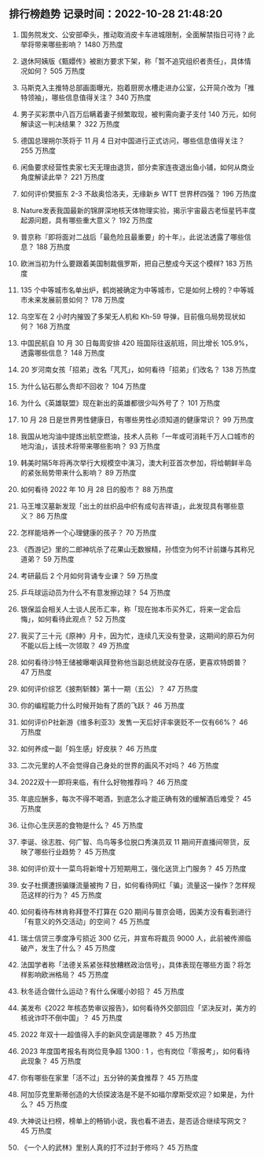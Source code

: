 
## 排行榜趋势 记录时间：2022-10-28 21:48:20
  
  1. 国务院发文、公安部牵头，推动取消皮卡车进城限制，全面解禁指日可待？此举将带来哪些影响？ 1480 万热度
    
  2. 退休阿姨版《甄嬛传》被剧方要求下架，称「暂不追究组织者责任」，具体情况如何？ 505 万热度
    
  3. 马斯克入主推特总部画面曝光，抱着厨房水槽走进办公室，公开简介改为「推特领袖」，哪些信息值得关注？ 340 万热度
    
  4. 男子买彩票中八百万后瞒着妻子频繁取现，被判需向妻子支付 140 万元，如何解读这一判决结果？ 322 万热度
    
  5. 德国总理朔尔茨将于 11 月 4 日对中国进行正式访问，哪些信息值得关注？ 255 万热度
    
  6. 闲鱼要求经营性卖家七天无理由退货，部分卖家连夜退出鱼小铺，如何从商业角度解读此举？ 221 万热度
    
  7. 如何评价樊振东 2-3 不敌奥恰洛夫，无缘新乡 WTT 世界杯四强？ 196 万热度
    
  8. Nature发表我国最新的锦屏深地核天体物理实验，揭示宇宙最古老恒星钙丰度起源问题，具有哪些重大意义？ 192 万热度
    
  9. 普京称『即将面对二战后「最危险且最重要」的十年』，此说法透露了哪些信息？ 188 万热度
    
  10. 欧洲当初为什么要跟着美国制裁俄罗斯，把自己整成今天这个模样? 183 万热度
    
  11. 135 个中等城市名单出炉，鹤岗被确定为中等城市，它是如何上榜的？中等城市未来发展前景如何？ 178 万热度
    
  12. 乌空军在 2 小时内摧毁了多架无人机和 Kh-59 导弹，目前俄乌局势现状如何？ 168 万热度
    
  13. 中国民航自 10 月 30 日每周安排 420 班国际往返航班，同比增长 105.9%，透露哪些信息？ 148 万热度
    
  14. 20 岁河南女孩「招弟」改名「芃芃」，如何看待「招弟」们改名？ 138 万热度
    
  15. 为什么钻石那么贵却不回收？ 104 万热度
    
  16. 为什么《英雄联盟》现在新出的英雄都很少叫外号了？ 101 万热度
    
  17. 10 月 28 日是世界男性健康日，有哪些男性必须知道的健康常识？ 99 万热度
    
  18. 我国从地沟油中提炼出航空燃油，技术人员称「一年或可消耗千万人口城市的地沟油」，该技术将带来哪些影响？ 93 万热度
    
  19. 韩美时隔5年将再次举行大规模空中演习，澳大利亚首次参加，将给朝鲜半岛的紧张局势带来什么影响？ 89 万热度
    
  20. 如何看待 2022 年 10 月 28 日的股市？ 88 万热度
    
  21. 马王堆汉墓新发现「出土的丝织品中织有成句吉祥语」，此发现具有哪些意义？ 86 万热度
    
  22. 怎样能培养一个心理健康的孩子？ 70 万热度
    
  23. 《西游记》里的二郎神坑杀了花果山无数猴精，孙悟空为何不计前嫌与其称兄道弟？ 59 万热度
    
  24. 考研最后 2 个月如何背诵专业课？ 59 万热度
    
  25. 乒乓球运动员为什么不有意发擦边球？ 54 万热度
    
  26. 银保监会相关人士谈人民币汇率，称「现在抛本币买外汇，将来一定会后悔」，如何看待此观点？ 52 万热度
    
  27. 我买了三十元《原神》月卡，因为忙，连续几天没有登录，这期间的原石为何不能以后上线一次领取？ 49 万热度
    
  28. 如何看待沙特王储被曝嘲讽拜登称他当副总统就没存在感，更喜欢特朗普？ 47 万热度
    
  29. 如何评价综艺《披荆斩棘》第十一期（五公）？ 47 万热度
    
  30. 你的编程能力什么时候开始有了质的飞跃？ 46 万热度
    
  31. 如何评价P社新游《维多利亚3》发售一天后好评率褒贬不一仅有66%？ 46 万热度
    
  32. 如何养成一副「妈生感」好皮肤？ 46 万热度
    
  33. 二次元里的人不会觉得自己身处的世界的画风不对吗？ 46 万热度
    
  34. 2022双十一即将来临，有什么好物推荐吗？ 46 万热度
    
  35. 年底应酬多，每次不得不喝酒，到底怎么才能正确有效的缓解酒后难受？ 45 万热度
    
  36. 让你心生厌恶的食物是什么？ 45 万热度
    
  37. 李诞、徐志胜、何广智、鸟鸟等多位脱口秀演员双 11 期间开直播间带货，反映了哪些行业趋势？ 45 万热度
    
  38. 如何评价双十一菜鸟将新增十万短期用工，强化送货上门服务？ 45 万热度
    
  39. 女子杜撰遭拐骗赚流量被拘 7 日，如何看待网红「骗」流量这一操作？怎样规范这样的行为？ 45 万热度
    
  40. 如何看待布林肯称拜登不打算在 G20 期间与普京会晤，因美方没有看到进行「有意义的外交活动」的空间？ 45 万热度
    
  41. 瑞士信贷三季度净亏损近 300 亿元，并宣布将裁员 9000 人，此前被传濒临破产，发生了什么？ 45 万热度
    
  42. 法国学者称「法德关系紧张释放糟糕政治信号」，具体表现在哪些方面？将怎样影响欧洲格局？ 45 万热度
    
  43. 秋冬适合做什么运动？有什么保暖小妙招？ 45 万热度
    
  44. 美发布《2022 年核态势审议报告》，如何看待外交部回应「坚决反对，美方的核讹诈吓不倒中国」？ 45 万热度
    
  45. 2022 年双十一超值得入手的新风空调是哪款？ 45 万热度
    
  46. 2023 年度国考报名有岗位竞争超 1300 : 1 ，也有岗位「零报考」，如何看待此现象？ 45 万热度
    
  47. 你有哪些在家里「活不过」五分钟的美食推荐？ 45 万热度
    
  48. 阿加莎克里斯蒂创造的大侦探波洛是不是不如福尔摩斯受欢迎？如果是，为什么？ 45 万热度
    
  49. 大神说让扫榜，榜单上的畅销小说，我也看不进去，是否适合继续写网文？ 45 万热度
    
  50. 《一个人的武林》里别人真的打不过封于修吗？ 45 万热度
    